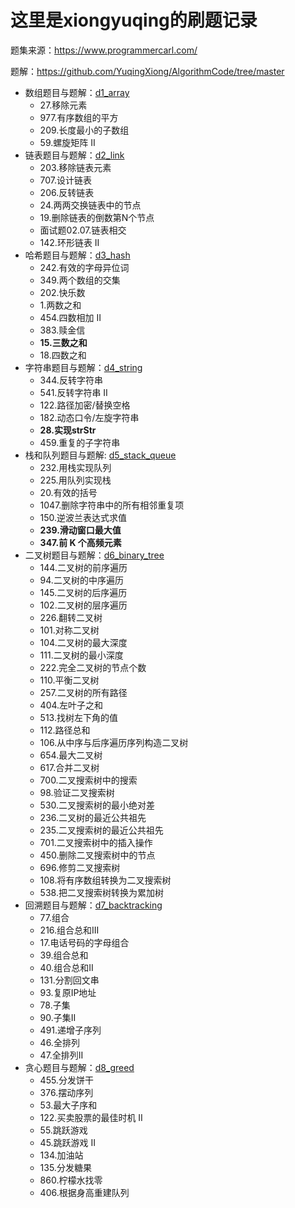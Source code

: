 # 这里是xiongyuqing的刷题记录

题集来源：https://www.programmercarl.com/

题解：https://github.com/YuqingXiong/AlgorithmCode/tree/master

- 数组题目与题解：[d1_array](https://github.com/YuqingXiong/AlgorithmCode/tree/master/d1_array.md)
  - 27.移除元素
  - 977.有序数组的平方
  - 209.长度最小的子数组
  - 59.螺旋矩阵 II
- 链表题目与题解：[d2_link](https://github.com/YuqingXiong/AlgorithmCode/tree/master/d2_link.md)
  - 203.移除链表元素
  - 707.设计链表
  - 206.反转链表
  - 24.两两交换链表中的节点
  - 19.删除链表的倒数第N个节点
  - 面试题02.07.链表相交
  - 142.环形链表  II
- 哈希题目与题解：[d3_hash](https://github.com/YuqingXiong/AlgorithmCode/tree/master/d3_hash.md)
  - 242.有效的字母异位词
  - 349.两个数组的交集
  - 202.快乐数
  - 1.两数之和
  - 454.四数相加 II
  - 383.赎金信
  - **15.三数之和**
  - 18.四数之和
- 字符串题目与题解：[d4_string](https://github.com/YuqingXiong/AlgorithmCode/tree/master/d4_string.md)
  - 344.反转字符串
  - 541.反转字符串 II
  - 122.路径加密/替换空格
  - 182.动态口令/左旋字符串
  - **28.实现strStr**
  - 459.重复的子字符串
- 栈和队列题目与题解: [d5_stack_queue](https://github.com/YuqingXiong/AlgorithmCode/tree/master/d5_stack_queue.md)
  - 232.用栈实现队列
  - 225.用队列实现栈
  - 20.有效的括号
  - 1047.删除字符串中的所有相邻重复项
  - 150.逆波兰表达式求值
  - **239.滑动窗口最大值**
  - **347.前 K 个高频元素**
- 二叉树题目与题解：[d6_binary_tree](https://github.com/YuqingXiong/AlgorithmCode/tree/master/d6_binary_tree.md)
  - 144.二叉树的前序遍历
  - 94.二叉树的中序遍历
  - 145.二叉树的后序遍历
  - 102.二叉树的层序遍历
  - 226.翻转二叉树
  - 101.对称二叉树
  - 104.二叉树的最大深度
  - 111.二叉树的最小深度
  - 222.完全二叉树的节点个数
  - 110.平衡二叉树
  - 257.二叉树的所有路径
  - 404.左叶子之和
  - 513.找树左下角的值
  - 112.路径总和
  - 106.从中序与后序遍历序列构造二叉树
  - 654.最大二叉树
  - 617.合并二叉树
  - 700.二叉搜索树中的搜索
  - 98.验证二叉搜索树
  - 530.二叉搜索树的最小绝对差
  - 236.二叉树的最近公共祖先
  - 235.二叉搜索树的最近公共祖先
  - 701.二叉搜索树中的插入操作
  - 450.删除二叉搜索树中的节点
  - 696.修剪二叉搜索树
  - 108.将有序数组转换为二叉搜索树
  - 538.把二叉搜索树转换为累加树
- 回溯题目与题解：[d7_backtracking](https://github.com/YuqingXiong/AlgorithmCode/tree/master/d7_backtracking.md)
  - 77.组合
  - 216.组合总和III
  - 17.电话号码的字母组合
  - 39.组合总和
  - 40.组合总和II
  - 131.分割回文串
  - 93.复原IP地址
  - 78.子集
  - 90.子集II
  - 491.递增子序列
  - 46.全排列
  - 47.全排列II
- 贪心题目与题解：[d8_greed](https://github.com/YuqingXiong/AlgorithmCode/tree/master/d8_greed.md)
  - 455.分发饼干
  - 376.摆动序列
  - 53.最大子序和
  - 122.买卖股票的最佳时机 II
  - 55.跳跃游戏
  - 45.跳跃游戏 II
  - 134.加油站
  - 135.分发糖果
  - 860.柠檬水找零
  - 406.根据身高重建队列
